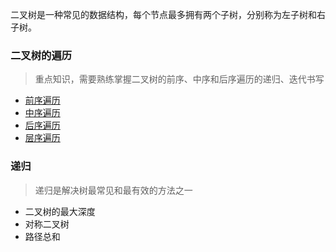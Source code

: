 二叉树是一种常见的数据结构，每个节点最多拥有两个子树，分别称为左子树和右子树。

### 二叉树的遍历
> 重点知识，需要熟练掌握二叉树的前序、中序和后序遍历的递归、迭代书写

- [前序遍历](./二叉树的前序遍历.md)
- [中序遍历](./二叉树中序遍历.md)
- [后序遍历](./二叉树后序遍历.md)
- [层序遍历](./二叉树层序遍历.md)


### 递归
> 递归是解决树最常见和最有效的方法之一

- 二叉树的最大深度
- 对称二叉树
- 路径总和